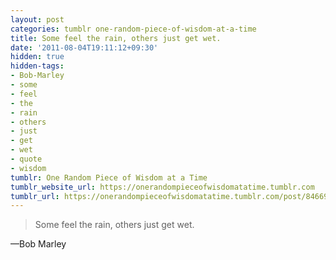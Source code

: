 ```yaml
---
layout: post
categories: tumblr one-random-piece-of-wisdom-at-a-time
title: Some feel the rain, others just get wet.
date: '2011-08-04T19:11:12+09:30'
hidden: true
hidden-tags:
- Bob-Marley
- some
- feel
- the
- rain
- others
- just
- get
- wet
- quote
- wisdom
tumblr: One Random Piece of Wisdom at a Time
tumblr_website_url: https://onerandompieceofwisdomatatime.tumblr.com
tumblr_url: https://onerandompieceofwisdomatatime.tumblr.com/post/8466914770/some-feel-the-rain-others-just-get-wet
---
```

> Some feel the rain, others just get wet.

—Bob Marley&nbsp;
